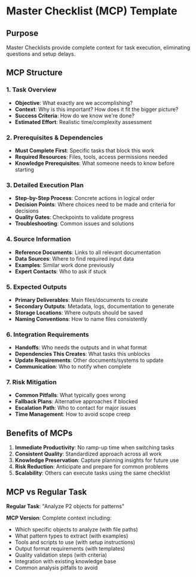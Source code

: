 # Master Checklist (MCP) Template

## Purpose
Master Checklists provide complete context for task execution, eliminating questions and setup delays.

## MCP Structure

### 1. Task Overview
- **Objective**: What exactly are we accomplishing?
- **Context**: Why is this important? How does it fit the bigger picture?
- **Success Criteria**: How do we know we're done?
- **Estimated Effort**: Realistic time/complexity assessment

### 2. Prerequisites & Dependencies  
- **Must Complete First**: Specific tasks that block this work
- **Required Resources**: Files, tools, access permissions needed
- **Knowledge Prerequisites**: What someone needs to know before starting

### 3. Detailed Execution Plan
- **Step-by-Step Process**: Concrete actions in logical order
- **Decision Points**: Where choices need to be made and criteria for decisions
- **Quality Gates**: Checkpoints to validate progress
- **Troubleshooting**: Common issues and solutions

### 4. Source Information
- **Reference Documents**: Links to all relevant documentation
- **Data Sources**: Where to find required input data
- **Examples**: Similar work done previously
- **Expert Contacts**: Who to ask if stuck

### 5. Expected Outputs
- **Primary Deliverables**: Main files/documents to create
- **Secondary Outputs**: Metadata, logs, documentation to generate
- **Storage Locations**: Where outputs should be saved
- **Naming Conventions**: How to name files consistently

### 6. Integration Requirements
- **Handoffs**: Who needs the outputs and in what format
- **Dependencies This Creates**: What tasks this unblocks
- **Update Requirements**: Other documents/systems to update
- **Communication**: Who to notify when complete

### 7. Risk Mitigation
- **Common Pitfalls**: What typically goes wrong
- **Fallback Plans**: Alternative approaches if blocked
- **Escalation Path**: Who to contact for major issues
- **Time Management**: How to avoid scope creep

## Benefits of MCPs

1. **Immediate Productivity**: No ramp-up time when switching tasks
2. **Consistent Quality**: Standardized approach across all work  
3. **Knowledge Preservation**: Capture planning insights for future use
4. **Risk Reduction**: Anticipate and prepare for common problems
5. **Scalability**: Others can execute tasks using the same checklist

## MCP vs Regular Task

**Regular Task**: "Analyze P2 objects for patterns"

**MCP Version**: Complete context including:
- Which specific objects to analyze (with file paths)
- What pattern types to extract (with examples)
- Tools and scripts to use (with setup instructions)  
- Output format requirements (with templates)
- Quality validation steps (with criteria)
- Integration with existing knowledge base
- Common analysis pitfalls to avoid
